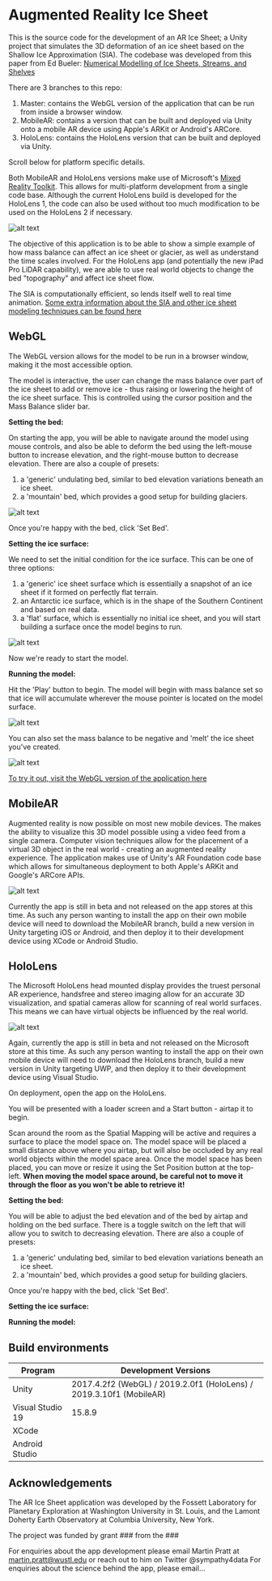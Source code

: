 # Augmented Reality Ice Sheet

This is the source code for the development of an AR Ice Sheet; a Unity project that simulates the 3D deformation of an ice sheet based on the Shallow Ice Approximation (SIA). The codebase was developed from this paper from Ed Bueler: [Numerical Modelling of Ice Sheets, Streams, and Shelves](https://glaciers.gi.alaska.edu/sites/default/files/Notes_icesheetmod_Bueler2014.pdf)

There are 3 branches to this repo:
1. Master: contains the WebGL version of the application that can be run from inside a browser window.
2. MobileAR: contains a version that can be built and deployed via Unity onto a mobile AR device using Apple's ARKit or Android's ARCore.
3. HoloLens: contains the HoloLens version that can be built and deployed via Unity.

Scroll below for platform specific details.

Both MobileAR and HoloLens versions make use of Microsoft's [Mixed Reality Toolkit](https://microsoft.github.io/MixedRealityToolkit-Unity/Documentation/GettingStartedWithTheMRTK.html). This allows for multi-platform development from a single code base. Although the current HoloLens build is developed for the HoloLens 1, the code can also be used without too much modification to be used on the HoloLens 2 if necessary.

![alt text](https://svs.gsfc.nasa.gov/vis/a030000/a030800/a030880/grace_antarctica_black_w_vel_v3_201608_print.jpg "Antarctic Mass Balance")

The objective of this application is to be able to show a simple example of how mass balance can affect an ice sheet or glacier, as well as understand the time scales involved. For the HoloLens app (and potentially the new iPad Pro LiDAR capability), we are able to use real world objects to change the bed "topography" and affect ice sheet flow.

The SIA is computationally efficient, so lends itself well to real time animation. [Some extra information about the SIA and other ice sheet modeling techniques can be found here](http://www.antarcticglaciers.org/glaciers-and-climate/numerical-ice-sheet-models/hierarchy-ice-sheet-models-introduction/)


## WebGL

The WebGL version allows for the model to be run in a browser window, making it the most accessible option.

The model is interactive, the user can change the mass balance over part of the ice sheet to add or remove ice - thus raising or lowering the height of the ice sheet surface. This is controlled using the cursor position and the Mass Balance slider bar.

**Setting the bed:**

On starting the app, you will be able to navigate around the model using mouse controls, and also be able to deform the bed using the left-mouse button to increase elevation, and the right-mouse button to decrease elevation. There are also a couple of presets:

  1. a 'generic' undulating bed, similar to bed elevation variations beneath an ice sheet.
  2. a 'mountain' bed, which provides a good setup for building glaciers.

![alt text](https://raw.githubusercontent.com/martinjpratt/Augmented-Reality-Ice-Sheet/master/docs/WebGL_BedView.png "A 'Mountain' bed")

Once you're happy with the bed, click 'Set Bed'.

**Setting the ice surface:**

We need to set the initial condition for the ice surface. This can be one of three options:

  1. a 'generic' ice sheet surface which is essentially a snapshot of an ice sheet if it formed on perfectly flat terrain.
  2. an Antarctic ice surface, which is in the shape of the Southern Continent and based on real data.
  3. a 'flat' surface, which is essentially no initial ice sheet, and you will start building a surface once the model begins to run.

![alt text](https://raw.githubusercontent.com/martinjpratt/Augmented-Reality-Ice-Sheet/master/docs/WebGL_IceView.png "A generic ice sheet surface")

Now we're ready to start the model.

**Running the model:**

Hit the 'Play' button to begin. The model will begin with mass balance set so that ice will accumulate wherever the mouse pointer is located on the model surface.

![alt text](https://raw.githubusercontent.com/martinjpratt/Augmented-Reality-Ice-Sheet/master/docs/WebGL_ModelView.png "Model running and building an ice sheet")

You can also set the mass balance to be negative and 'melt' the ice sheet you've created.

![alt text](https://raw.githubusercontent.com/martinjpratt/Augmented-Reality-Ice-Sheet/master/docs/WebGL_ModelViewSun.png "The sun 'melting' a mountain glacier")

[To try it out, visit the WebGL version of the application here](https://martinjpratt.github.io/Augmented-Reality-Ice-Sheet/App3D/index.html)


## MobileAR

Augmented reality is now possible on most new mobile devices. The makes the ability to visualize this 3D model possible using a video feed from a single camera. Computer vision techniques allow for the placement of a virtual 3D object in the real world - creating an augmented reality experience. The application makes use of Unity's AR Foundation code base which allows for simultaneous deployment to both Apple's ARKit and Google's ARCore APIs.

![alt text](https://miro.medium.com/max/4796/1*utP0VPFetrz6ZUi9vtYlDQ.png "AR systems for iOS and Android")

Currently the app is still in beta and not released on the app stores at this time. As such any person wanting to install the app on their own mobile device will need to download the MobileAR branch, build a new version in Unity targeting iOS or Android, and then deploy it to their development device using XCode or Android Studio.

## HoloLens

The Microsoft HoloLens head mounted display provides the truest personal AR experience, handsfree and stereo imaging allow for an accurate 3D visualization, and spatial cameras allow for scanning of real world surfaces. This means we can have virtual objects be influenced by the real world.

![alt text](https://upload.wikimedia.org/wikipedia/commons/0/02/Ramahololens.jpg "Microsoft Hololens")

Again, currently the app is still in beta and not released on the Microsoft store at this time. As such any person wanting to install the app on their own mobile device will need to download the HoloLens branch, build a new version in Unity targeting UWP, and then deploy it to their development device using Visual Studio.

On deployment, open the app on the HoloLens.

You will be presented with a loader screen and a Start button - airtap it to begin.

Scan around the room as the Spatial Mapping will be active and requires a surface to place the model space on. The model space will be placed a small distance above where you airtap, but will also be occluded by any real world objects within the model space area. Once the model space has been placed, you can move or resize it using the Set Position button at the top-left. **When moving the model space around, be careful not to move it through the floor as you won't be able to retrieve it!**

**Setting the bed:**

You will be able to adjust the bed elevation and of the bed by airtap and holding on the bed surface. There is a toggle switch on the left that will allow you to switch to decreasing elevation. There are also a couple of presets:

  1. a 'generic' undulating bed, similar to bed elevation variations beneath an ice sheet.
  2. a 'mountain' bed, which provides a good setup for building glaciers.
  
Once you're happy with the bed, click 'Set Bed'.

**Setting the ice surface:**

**Running the model:**


## Build environments

| Program          | Development Versions       |
| ---------------- | ------------- |
| Unity            | 2017.4.2f2 (WebGL) / 2019.2.0f1 (HoloLens) / 2019.3.10f1 (MobileAR)    |
| Visual Studio 19 | 15.8.9        |
| XCode            |               |
| Android Studio   |               |

## Acknowledgements

The AR Ice Sheet application was developed by the Fossett Laboratory for Planetary Exploration at Washington University in St. Louis, and the Lamont Doherty Earth Observatory at Columbia University, New York.

The project was funded by grant ### from the ###

For enquiries about the app development please email Martin Pratt at martin.pratt@wustl.edu or reach out to him on Twitter @sympathy4data
For enquiries about the science behind the app, please email...
